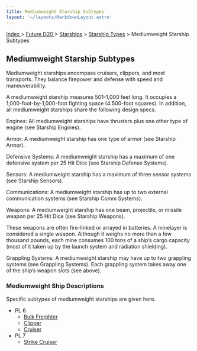 ```yaml
---
title: Mediumweight Starship Subtypes
layout: '~/layouts/MarkdownLayout.astro'
---
```


[ Index ](/) > [ Future D20 ](/future.d20.srd) > [Starships](/future.d20.srd/starships) > [Starship Types](/future.d20.srd/starships/starship.types) > Mediumweight Starship Subtypes

## Mediumweight Starship Subtypes

Mediumweight starships encompass cruisers, clippers, and most transports. They
balance firepower and defense with speed and maneuverability.

A mediumweight starship measures 501–1,000 feet long. It occupies a
1,000-foot-by-1,000-foot fighting space (4 500-foot squares). In addition, all
mediumweight starships share the following design specs.

Engines: All mediumweight starships have thrusters plus one other type of
engine (see Starship Engines).

Armor: A mediumweight starship has one type of armor (see Starship Armor).

Defensive Systems: A mediumweight starship has a maximum of one defensive
system per 25 Hit Dice (see Starship Defense Systems).

Sensors: A mediumweight starship has a maximum of three sensor systems (see
Starship Sensors).

Communications: A mediumweight starship has up to two external communication
systems (see Starship Comm Systems).

Weapons: A mediumweight starship has one beam, projectile, or missile weapon
per 25 Hit Dice (see Starship Weapons).

These weapons are often fire-linked or arrayed in batteries. A minelayer is
considered a single weapon. Although it weighs no more than a few thousand
pounds, each mine consumes 100 tons of a ship’s cargo capacity (most of it
taken up by the launch system and radiation shielding).

Grappling Systems: A mediumweight starship may have up to two grappling
systems (see Grappling Systems). Each grappling system takes away one of the
ship’s weapon slots (see above).

### Mediumweight Ship Descriptions

Specific subtypes of mediumweight starships are given here.

  * PL 6
    * [Bulk Freighter](/future.d20.srd/starships/starship.types/mediumweight.starship.subtypes/bulk.freighter)
    * [Clipper](/future.d20.srd/starships/starship.types/mediumweight.starship.subtypes/clipper)
    * [Cruiser](/future.d20.srd/starships/starship.types/mediumweight.starship.subtypes/cruiser)
  * PL 7
    * [Strike Cruiser](/future.d20.srd/starships/starship.types/mediumweight.starship.subtypes/strike.cruiser)

